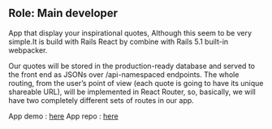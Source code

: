 ## Role: Main developer

App that display your inspirational quotes, Although this seem to be very simple.It is build with Rails React by combine with Rails 5.1 built-in webpacker. 


Our quotes will be stored in the production-ready database and served to the front end as JSONs over /api-namespaced endpoints. The whole routing, from the user’s point of view (each quote is going to have its unique shareable URL), will be implemented in React Router, so, basically, we will have two completely different sets of routes in our app. 

App demo : [here](https://goute.herokuapp.com/)
App repo : [here](https://github.com/nonusae/guote)
